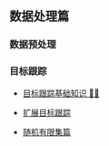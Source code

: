 ## 数据处理篇

### 数据预处理

### 目标跟踪

- [目标跟踪基础知识 ✍🏻](./目标跟踪篇/目标跟踪基础知识/README.md)

- [扩展目标跟踪](./目标跟踪篇/扩展目标跟踪/README.md)

- [随机有限集篇](./目标跟踪篇/随机有限集系列/README.md)
